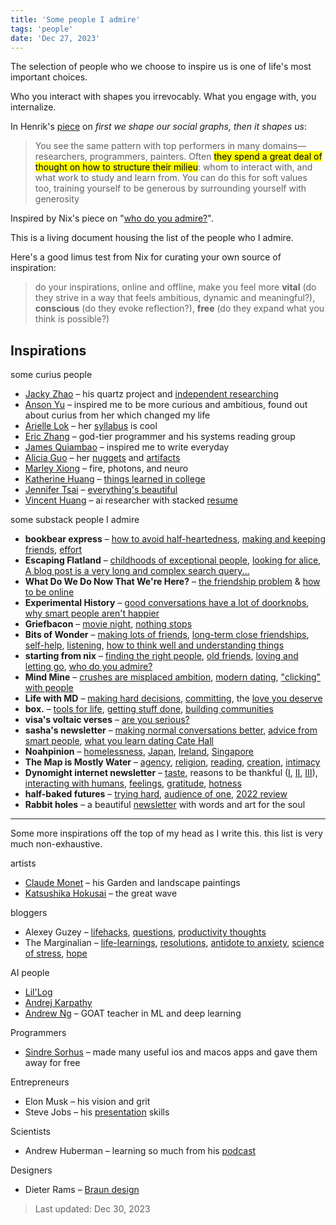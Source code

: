 ```yaml
---
title: 'Some people I admire'
tags: 'people'
date: 'Dec 27, 2023'
---
```


The selection of people who we choose to inspire us is one of life's most important choices.

Who you interact with shapes you irrevocably. What you engage with, you internalize.

In Henrik's [piece](https://escapingflatland.substack.com/p/first-we-shape-our-social-graph-then) on _first we shape our social graphs, then it shapes us_:

> You see the same pattern with top performers in many domains—researchers, programmers, painters. Often <mark>they spend a great deal of thought on how to structure their milieu</mark>: whom to interact with, and what work to study and learn from. You can do this for soft values too, training yourself to be generous by surrounding yourself with generosity

Inspired by Nix's piece on "[who do you admire?](https://www.startingfromnix.com/p/who-do-you-admire)".

This is a living document housing the list of the people who I admire.

Here's a good limus test from Nix for curating your own source of inspiration:

> do your inspirations, online and offline, make you feel more **vital** (do they strive in a way that feels ambitious, dynamic and meaningful?), **conscious** (do they evoke reflection?), **free** (do they expand what you think is possible?)

## Inspirations

some curius people

- [Jacky Zhao](https://jzhao.xyz/) – his quartz project and [independent researching](https://jzhao.xyz/posts/the-fools-who-dream)
- [Anson Yu](https://ansonyu.me/) – inspired me to be more curious and ambitious, found out about curius from her which changed my life
- [Arielle Lok](https://ariellelok.com/) – her [syllabus](https://ariellelok.com/sidepages/2023syllabus/fall2023syllabus.html) is cool
- [Eric Zhang](https://www.ekzhang.com/) – god-tier programmer and his systems reading group
- [James Quiambao](https://www.jquiambao.com/) – inspired me to write everyday
- [Alicia Guo](https://www.aliciaguo.com/) – her [nuggets](https://www.aliciaguo.com/nuggets/) and [artifacts](https://www.aliciaguo.com/artifacts/)
- [Marley Xiong](https://marleyx.com/) – fire, photons, and neuro
- [Katherine Huang](https://www.katmh.com/) – [things learned in college](https://www.katmh.com/dialectic)
- [Jennifer Tsai](https://jennifertsai.substack.com/) – [everything's beautiful](https://jennifertsai.substack.com/p/everythings-beautiful)
- [Vincent Huang](https://www.vvhuang.com/) – ai researcher with stacked [resume](https://www.vvhuang.com/resume)

some substack people I admire

- **bookbear express** – [how to avoid half-heartedness](https://www.avabear.xyz/p/how-to-avoid-half-heartedness), [making and keeping friends](https://www.avabear.xyz/p/making-and-keeping-friends), [effort](https://www.avabear.xyz/p/effort)
- **Escaping Flatland** – [childhoods of exceptional people](https://www.henrikkarlsson.xyz/p/childhoods), [looking for alice](https://www.henrikkarlsson.xyz/p/looking-for-alice), [A blog post is a very long and complex search query...](https://www.henrikkarlsson.xyz/p/search-query)
- **What Do We Do Now That We're Here?** – [the friendship problem](https://open.substack.com/pub/rojospinks/p/the-friendship-problem) & [how to be online](https://open.substack.com/pub/rojospinks/p/how-to-be-online-right-now)
- **Experimental History** – [good conversations have a lot of doorknobs](https://www.experimental-history.com/p/good-conversations-have-lots-of-doorknobs), [why smart people aren't happier](https://www.experimental-history.com/p/why-arent-smart-people-happier)
- **Griefbacon** – [movie night](https://griefbacon.substack.com/p/movie-night), [nothing stops](https://griefbacon.substack.com/p/nothing-stops)
- **Bits of Wonder** – [making lots of friends](https://bitsofwonder.substack.com/p/how-to-make-a-lot-of-friends), [long-term close friendships](https://bitsofwonder.substack.com/p/the-problem-of-long-term-close-friendships), [self-help](https://bitsofwonder.substack.com/p/that-tweet-wont-save-you-and-neither), [listening](https://open.substack.com/pub/bitsofwonder/p/push-and-pull), [how to think well and understanding things](https://bitsofwonder.substack.com/p/how-to-think-well-and-understand)
- **starting from nix** – [finding the right people](https://www.startingfromnix.com/p/finding-the-right-people), [old friends](https://www.startingfromnix.com/p/old-friends), [loving and letting go](https://www.startingfromnix.com/p/loving-and-letting-go), [who do you admire?](https://www.startingfromnix.com/p/who-do-you-admire)
- **Mind Mine** – [crushes are misplaced ambition](https://open.substack.com/pub/mindmine/p/crushes-are-often-just-misplaced), [modern dating](https://open.substack.com/pub/mindmine/p/why-is-modern-dating-so-hard), ["clicking" with people](https://mindmine.substack.com/p/wavelength)
- **Life with MD** – [making hard decisions](https://minhwrites.substack.com/p/what-to-do-when-you-have-a-hard-decision), [committing](https://minhwrites.substack.com/p/to-decide-is-to-commit), the [love you deserve](https://minhwrites.substack.com/p/the-love-you-deserve)
- **box.** – [tools for life](https://open.substack.com/pub/boxx/p/tools-for-life), [getting stuff done](https://boxx.substack.com/p/tools-for-being-an-academic-corporate), [building communities](https://open.substack.com/pub/boxx/p/world-building-irl)
- **visa's voltaic verses** – [are you serious?](https://visakanv.substack.com/p/are-you-serious)
- **sasha's newsletter** – [making normal conversations better](https://open.substack.com/pub/sashachapin/p/making-normal-conversations-better), [advice from smart people](https://open.substack.com/pub/sashachapin/p/some-advice-gathered-from-people), [what you learn dating Cate Hall](https://open.substack.com/pub/sashachapin/p/things-you-learn-dating-cate-hall)
- **Noahpinion** – [homelessness](https://www.noahpinion.blog/p/everything-you-think-you-know-about), [Japan](https://www.noahpinion.blog/p/actually-japan-has-changed-a-lot), [Ireland](https://www.noahpinion.blog/p/how-ireland-got-so-rich), [Singapore](https://www.noahpinion.blog/p/singapore-urbanism)
- **The Map is Mostly Water** – [agency](https://map.simonsarris.com/p/the-most-precious-resource-is-agency), [religion](https://map.simonsarris.com/p/in-praise-of-the-gods), [reading](https://map.simonsarris.com/p/reading-well), [creation](https://map.simonsarris.com/p/start-with-creation), [intimacy](https://map.simonsarris.com/p/patina-and-intimacy)
- **Dynomight internet newsletter** – [taste](https://open.substack.com/pub/dynomight/p/class), reasons to be thankful ([I](https://open.substack.com/pub/dynomight/p/underrated-reasons-to-be-thankful), [II](https://open.substack.com/pub/dynomight/p/thanks-2), [III](https://open.substack.com/pub/dynomight/p/thanks-3)), [interacting with humans](https://dynomight.substack.com/p/humans), [feelings](https://open.substack.com/pub/dynomight/p/feelings?), [gratitude](https://open.substack.com/pub/dynomight/p/gratitude), [hotness](https://open.substack.com/pub/dynomight/p/you-your-parents-and-the-hotness)
- **half-baked futures** – [trying hard](https://open.substack.com/pub/jasmine/p/tryhard), [audience of one](https://open.substack.com/pub/jasmine/p/audience-of-one), [2022 review](https://open.substack.com/pub/jasmine/p/same-old)
- **Rabbit holes** – a beautiful [newsletter](https://open.substack.com/pub/curatedrabbitholes/p/the-rabbit-hole-issue-no34) with words and art for the soul

---

Some more inspirations off the top of my head as I write this. this list is very much non-exhaustive.

artists

- [Claude Monet](https://www.metmuseum.org/toah/hd/cmon/hd_cmon.htm) – his Garden and landscape paintings
- [Katsushika Hokusai](https://www.britishmuseum.org/exhibitions/hokusai-great-picture-book-everything/timeline-japanese-artist-katsushika-hokusai) – the great wave

bloggers

- Alexey Guzey – [lifehacks](https://guzey.com/lifehacks), [questions](https://guzey.com/questions), [productivity thoughts](https://guzey.com/productivity)
- The Marginalian – [life-learnings](https://www.themarginalian.org/2022/10/23/16-learnings/), [resolutions](https://www.themarginalian.org/2022/01/01/resolutions-for-living/), [antidote to anxiety](https://www.themarginalian.org/2017/08/27/seneca-anxiety/), [science of stress](https://www.themarginalian.org/2015/07/20/esther-sternberg-balance-within-stress-emotion/), [hope](https://www.themarginalian.org/2016/03/16/rebecca-solnit-hope-in-the-dark-2/)

AI people

- [Lil'Log](https://lilianweng.github.io/)
- [Andrej Karpathy](https://karpathy.ai/)
- [Andrew Ng](https://www.andrewng.org/) – GOAT teacher in ML and deep learning

Programmers

- [Sindre Sorhus](https://sindresorhus.com/) – made many useful ios and macos apps and gave them away for free

Entrepreneurs

- Elon Musk – his vision and grit
- Steve Jobs – his [presentation](https://www.youtube.com/watch?v=3NYleDiQUzY) skills

Scientists

- Andrew Huberman – learning so much from his [podcast](https://www.hubermanlab.com/podcast)

Designers

- Dieter Rams – [Braun design](https://www.braunhousehold.com/en-us/braun-100-years)

> Last updated: Dec 30, 2023
